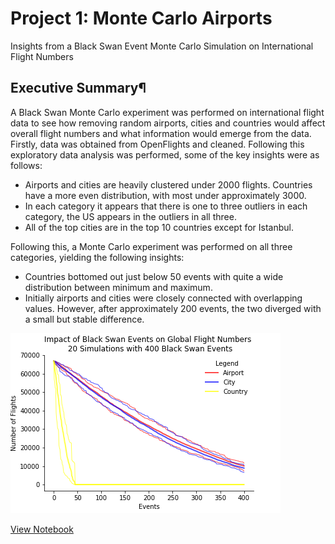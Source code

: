 # Project 1: Monte Carlo Airports

Insights from a Black Swan Event Monte Carlo Simulation on International Flight Numbers

## Executive Summary¶

A Black Swan Monte Carlo experiment was performed on international flight data to see how removing random airports, cities and countries would affect overall flight numbers and what information would emerge from the data. Firstly, data was obtained from OpenFlights and cleaned. Following this exploratory data analysis was performed, some of the key insights were as follows:

- Airports and cities are heavily clustered under 2000 flights. Countries have a more even distribution, with most under approximately 3000.
- In each category it appears that there is one to three outliers in each category, the US appears in the outliers in all three.
- All of the top cities are in the top 10 countries except for Istanbul.

Following this, a Monte Carlo experiment was performed on all three categories, yielding the following insights:

- Countries bottomed out just below 50 events with quite a wide distribution between minimum and maximum.
- Initially airports and cities were closely connected with overlapping values. However, after approximately 200 events, the two diverged with a small but stable difference.

![Output of Monte Carlo simulation](mc_model_output.png "Impact of Black Swan events on global flight numbers")

[View Notebook](https://github.com/mthorp363/monte_carlo_airports/blob/master/Main.ipynb)
